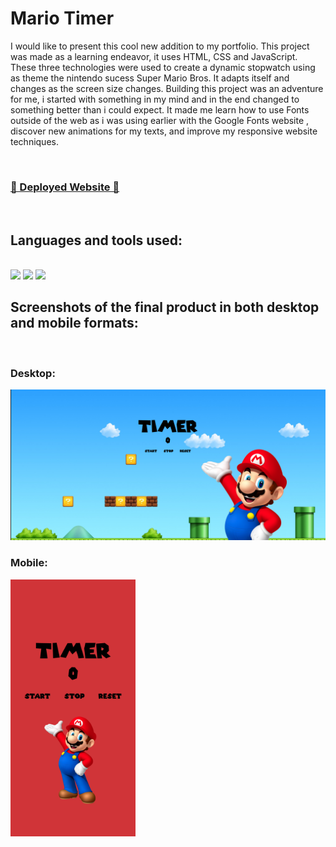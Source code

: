 # Mario Timer

I would like to present this cool new addition to my portfolio. This project was made as a learning endeavor, it uses HTML, CSS and JavaScript. These three technologies were used to create a dynamic stopwatch using as theme the nintendo sucess Super Mario Bros.
It adapts itself and changes as the screen size changes. Building this project was an adventure for me, i started with something in my mind and in the end changed to something better than i could expect. It made me learn how to use Fonts outside of the web as i was using earlier with the Google Fonts website
, discover new animations for my texts, and improve my responsive website techniques.

<br>
<h3><a href="https://lucascosta96rs.github.io/Mario-Timer/">🔗 Deployed Website 🔗</a></h3>
<br>


<h2>Languages and tools used:</h2>
</br>
   <img src="https://img.shields.io/badge/HTML5-E34F26?style=for-the-badge&logo=html5&logoColor=white"/>
   <img src="https://img.shields.io/badge/CSS3-1572B6?style=for-the-badge&logo=css3&logoColor=white"/>
   <img src="https://img.shields.io/badge/JavaScript-F7DF1E?style=for-the-badge&logo=javascript&logoColor=black"/>


<h2>Screenshots of the final product in both desktop and mobile formats:</h2>
</br>
<h3>Desktop:</h3>
<img src="https://github.com/LucasCosta96RS/Mario-Timer/blob/main/final-product-screenshots/mario-timer-desktop.png" style="width:600px" />
<h3>Mobile:</h3>
<img src="https://github.com/LucasCosta96RS/Mario-Timer/blob/main/final-product-screenshots/mario-timer-mobile.png" style="width:200px"; />
